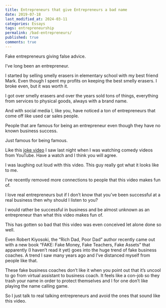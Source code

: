 ```yaml
---
title: Entrepreneurs that give Entrepreneurs a bad name
date: 2019-07-18
last_modified_at: 2024-03-11
categories: Essays
tags: entrepreneurship
permalink: /bad-entrepreneurs/
published: true
comments: true
---
```

Fake entrepreneurs giving false advice.
<!--more-->
I’ve long been an entrepreneur.

I started by selling smelly erasers in elementary school with my best friend Mark. Even though I spent my profits on keeping the best smelly erasers. I broke even, but it was worth it.

I got over smelly erasers and over the years sold tons of things, everything from services to physical goods, always with a brand name.

And with social media I, like you, have noticed a ton of entrepreneurs that come off like used car sales people.

People that are famous for being an entrepreneur even though they have no known business success.

Just famous for being famous.

Like this [joke video](https://youtu.be/MhTDp5FwfmM?si=9z0145qc32jWtwHw) I saw last night when I was watching comedy videos from YouTube. Have a watch and I think you will agree.

I was laughing out loud with this video. This guy really got what it looks like to me.

I’ve recently removed more connections to people that this video makes fun of.

I love real entrepreneurs but if I don’t know that you’ve been successful at a real business then why should I listen to you?

I would rather be successful in business and be almost unknown as an entrepreneur than what this video makes fun of.

This has gotten so bad that this video was even conceived let alone done so well.

Even Robert Kiyosoki, the “Rich Dad, Poor Dad” author recently came out with a new book “FAKE: Fake Money, Fake Teachers, Fake Assets” that apparently (I haven’t read it yet) goes into the huge trend of fake business coaches. A trend I saw many years ago and I’ve distanced myself from people like that.

These fake business coaches don’t like it when you point out that it’s uncool to go from virtual assistant to business coach. It feels like a con-job so they trash your name in order to protect themselves and I for one don’t like playing the name calling game.

So I just talk to real talking entrepreneurs and avoid the ones that sound like this video.